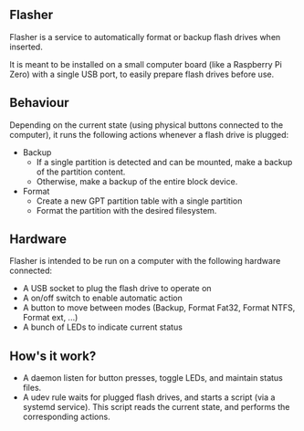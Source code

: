 ## Flasher

Flasher is a service to automatically format or backup flash drives when inserted.

It is meant to be installed on a small computer board (like a Raspberry Pi Zero) with a single USB port, to easily prepare flash drives before use.

## Behaviour

Depending on the current state (using physical buttons connected to the computer), it runs the following actions whenever a flash drive is plugged:

* Backup
    * If a single partition is detected and can be mounted, make a backup of the partition content.
    * Otherwise, make a backup of the entire block device.
* Format
    * Create a new GPT partition table with a single partition
    * Format the partition with the desired filesystem.

## Hardware

Flasher is intended to be run on a computer with the following hardware connected:

* A USB socket to plug the flash drive to operate on
* A on/off switch to enable automatic action
* A button to move between modes (Backup, Format Fat32, Format NTFS, Format ext, ...)
* A bunch of LEDs to indicate current status

## How's it work?

* A daemon listen for button presses, toggle LEDs, and maintain status files.
* A udev rule waits for plugged flash drives, and starts a script (via a systemd service). This script reads the current state, and performs the corresponding actions.
